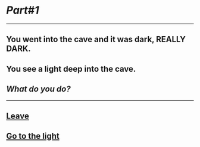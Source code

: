 # *Part#1*

---

## You went into the cave and it was dark, REALLY DARK.
## You see a light deep into the cave.
## _What do you do?_

---

## [Leave](../endings/bad/end5a.md)

## [Go to the light]()